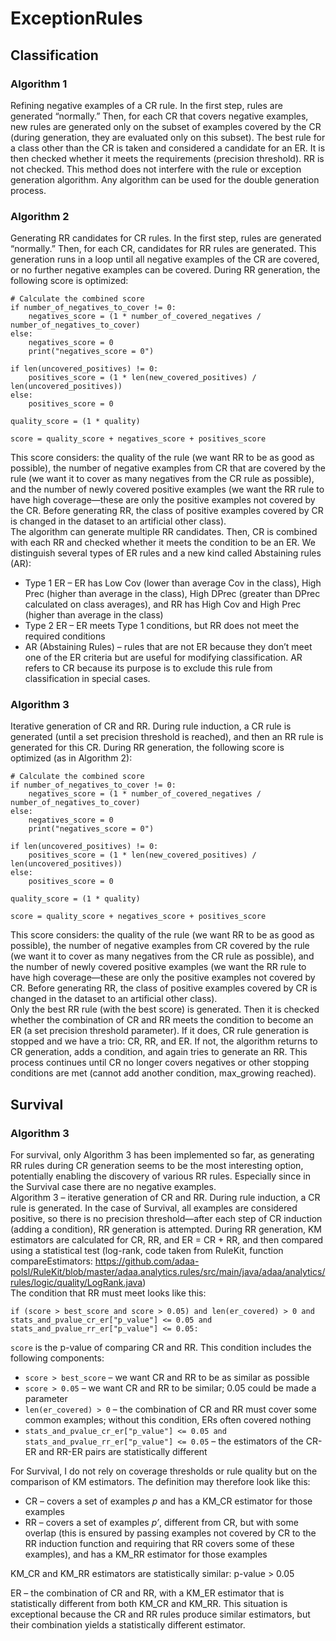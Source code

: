 
# ExceptionRules

## Classification  
### Algorithm 1  
Refining negative examples of a CR rule. In the first step, rules are generated “normally.” Then, for each CR that covers negative examples, new rules are generated only on the subset of examples covered by the CR (during generation, they are evaluated only on this subset). The best rule for a class other than the CR is taken and considered a candidate for an ER. It is then checked whether it meets the requirements (precision threshold). RR is not checked. This method does not interfere with the rule or exception generation algorithm. Any algorithm can be used for the double generation process.

### Algorithm 2  
Generating RR candidates for CR rules. In the first step, rules are generated “normally.” Then, for each CR, candidates for RR rules are generated. This generation runs in a loop until all negative examples of the CR are covered, or no further negative examples can be covered. During RR generation, the following score is optimized:

```
# Calculate the combined score
if number_of_negatives_to_cover != 0:
    negatives_score = (1 * number_of_covered_negatives / number_of_negatives_to_cover)
else:
    negatives_score = 0
    print("negatives_score = 0")

if len(uncovered_positives) != 0:
    positives_score = (1 * len(new_covered_positives) / len(uncovered_positives))
else:   
    positives_score = 0

quality_score = (1 * quality)

score = quality_score + negatives_score + positives_score
```

This score considers: the quality of the rule (we want RR to be as good as possible), the number of negative examples from CR that are covered by the rule (we want it to cover as many negatives from the CR rule as possible), and the number of newly covered positive examples (we want the RR rule to have high coverage—these are only the positive examples not covered by the CR. Before generating RR, the class of positive examples covered by CR is changed in the dataset to an artificial other class).  
The algorithm can generate multiple RR candidates. Then, CR is combined with each RR and checked whether it meets the condition to be an ER. We distinguish several types of ER rules and a new kind called Abstaining rules (AR):
* Type 1 ER – ER has Low Cov (lower than average Cov in the class), High Prec (higher than average in the class), High DPrec (greater than DPrec calculated on class averages), and RR has High Cov and High Prec (higher than average in the class)
* Type 2 ER – ER meets Type 1 conditions, but RR does not meet the required conditions
* AR (Abstaining Rules) – rules that are not ER because they don’t meet one of the ER criteria but are useful for modifying classification. AR refers to CR because its purpose is to exclude this rule from classification in special cases.

### Algorithm 3  
Iterative generation of CR and RR. During rule induction, a CR rule is generated (until a set precision threshold is reached), and then an RR rule is generated for this CR. During RR generation, the following score is optimized (as in Algorithm 2):

```
# Calculate the combined score
if number_of_negatives_to_cover != 0:
    negatives_score = (1 * number_of_covered_negatives / number_of_negatives_to_cover)
else:
    negatives_score = 0
    print("negatives_score = 0")

if len(uncovered_positives) != 0:
    positives_score = (1 * len(new_covered_positives) / len(uncovered_positives))
else:   
    positives_score = 0

quality_score = (1 * quality)

score = quality_score + negatives_score + positives_score
```

This score considers: the quality of the rule (we want RR to be as good as possible), the number of negative examples from CR covered by the rule (we want it to cover as many negatives from the CR rule as possible), and the number of newly covered positive examples (we want the RR rule to have high coverage—these are only the positive examples not covered by CR. Before generating RR, the class of positive examples covered by CR is changed in the dataset to an artificial other class).  
Only the best RR rule (with the best score) is generated. Then it is checked whether the combination of CR and RR meets the condition to become an ER (a set precision threshold parameter). If it does, CR rule generation is stopped and we have a trio: CR, RR, and ER. If not, the algorithm returns to CR generation, adds a condition, and again tries to generate an RR. This process continues until CR no longer covers negatives or other stopping conditions are met (cannot add another condition, max_growing reached).

## Survival  
### Algorithm 3  
For survival, only Algorithm 3 has been implemented so far, as generating RR rules during CR generation seems to be the most interesting option, potentially enabling the discovery of various RR rules. Especially since in the Survival case there are no negative examples.  
Algorithm 3 – iterative generation of CR and RR. During rule induction, a CR rule is generated. In the case of Survival, all examples are considered positive, so there is no precision threshold—after each step of CR induction (adding a condition), RR generation is attempted. During RR generation, KM estimators are calculated for CR, RR, and ER = CR + RR, and then compared using a statistical test (log-rank, code taken from RuleKit, function compareEstimators: https://github.com/adaa-polsl/RuleKit/blob/master/adaa.analytics.rules/src/main/java/adaa/analytics/rules/logic/quality/LogRank.java)  
The condition that RR must meet looks like this:
```
if (score > best_score and score > 0.05) and len(er_covered) > 0 and stats_and_pvalue_cr_er["p_value"] <= 0.05 and stats_and_pvalue_rr_er["p_value"] <= 0.05:
```
`score` is the p-value of comparing CR and RR. This condition includes the following components:
* `score > best_score` – we want CR and RR to be as similar as possible
* `score > 0.05` – we want CR and RR to be similar; 0.05 could be made a parameter
* `len(er_covered) > 0` – the combination of CR and RR must cover some common examples; without this condition, ERs often covered nothing
* `stats_and_pvalue_cr_er["p_value"] <= 0.05 and stats_and_pvalue_rr_er["p_value"] <= 0.05` – the estimators of the CR-ER and RR-ER pairs are statistically different

For Survival, I do not rely on coverage thresholds or rule quality but on the comparison of KM estimators. The definition may therefore look like this:  
* CR – covers a set of examples *p* and has a KM_CR estimator for those examples  
* RR – covers a set of examples *p’*, different from CR, but with some overlap (this is ensured by passing examples not covered by CR to the RR induction function and requiring that RR covers some of these examples), and has a KM_RR estimator for those examples  

KM_CR and KM_RR estimators are statistically similar: p-value > 0.05  

ER – the combination of CR and RR, with a KM_ER estimator that is statistically different from both KM_CR and KM_RR. This situation is exceptional because the CR and RR rules produce similar estimators, but their combination yields a statistically different estimator.
